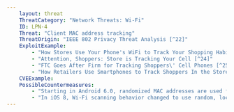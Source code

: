 ```yaml
---
    layout: threat
    ThreatCategory: "Network Threats: Wi-Fi"
    ID: LPN-4
    Threat: "Client MAC address tracking"
    ThreatOrigin: "IEEE 802 Privacy Threat Analysis [^22]"
    ExploitExample:
        - "How Stores Use Your Phone's WiFi to Track Your Shopping Habits [^23]"
        - "Attention, Shoppers: Store is Tracking Your Cell [^24]"
        - "FTC Goes After Firm for Tracking Shoppers\' Cell Phones [^25]"
        - "How Retailers Use Smartphones to Track Shoppers In the Store [^26]"
    CVEExample:
    PossibleCountermeasures:
        - "Starting in Android 6.0, randomized MAC addresses are used for Wi-Fi and Bluetooth scans. See __Android 6.0 Changes__ [^35]"
        - "In iOS 8, Wi-Fi scanning behavior changed to use random, locally administrated MAC addresses. See User Privacy on iOS and OS X [^36]"
---
```

